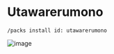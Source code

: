 # Utawarerumono

```
/packs install id: utawarerumono
```

![image](https://user-images.githubusercontent.com/52022280/226088184-03544d72-939a-416e-97ef-1bb40545ba6a.png)
